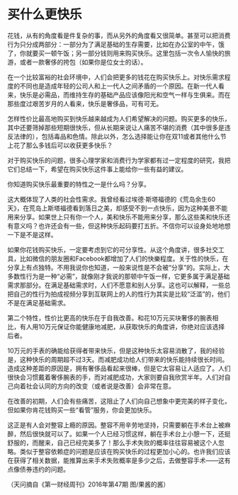 # 买什么更快乐

花钱，从有的角度看是件复杂的事，而从另外的角度看又很简单。甚至可以把消费行为只分成两部分：一部分为了满足基础的生存需要，比如在办公室的中午，饿了，你就要买一顿午饭；另一部分钱则用来购买快乐。这里包括一次令人愉快的旅游，或者一款奢侈的挎包（如果你是位女士的话）。 

在一个比较富裕的社会环境中，人们会把更多的钱花在购买快乐上。对快乐需求程度的不同也是造成年轻的公司人和上一代人之间矛盾的一个原因。在新一代人看来，快乐是必需品，而维持生存的基础产品应该像阳光和空气一样与生俱来。而在那些度过艰苦岁月的人看来，快乐是奢侈品，可有可无。 

怎样性价比最高地购买到快乐越来越成为人们希望解决的问题。购买更多的快乐，其中还要筛掉那些短期很快乐，但从长期来说让人痛苦不堪的消费（其中很多是违反法律的），包括毒品和色情。除此以外，怎么选择能让你在双11或者其他什么节上花了那么多钱后可以收获更多快乐？ 

对于购买快乐的问题，很多心理学家和消费行为学家都有过一定程度的研究，我把它们总结一下，希望在购买快乐这件事上能给你一些有益的建议。 

你知道购买快乐最重要的特性之一是什么吗？分享。 

这大概体现了人类的社会性需求。我曾经看过埃德·斯塔福德的《荒岛余生60天》，在荒岛上斯塔福德看到落日之美，却感受不到一点快乐，因为这种美景不能用来分享。如果世上只有你一个人，美和快乐不能用来分享，那么这些美和快乐还有意义吗？也许还会有一些，但这种快乐起码要打五折。不信你可以设身处地地想一下是不是这样。 

如果你花钱购买快乐，一定要考虑到它的可分享性。从这个角度讲，很多社交工具，比如微信的朋友圈和Facebook都增加了人们的快樂程度。关于性的快乐，在分享上有点独特。不用我说你也知道，一般来说性是不会被“分享”的。实际上，大多数性行为是一种“必需”，就像刚才我说的那顿中午饭一样，它更多属于满足基础需求那部分。在满足基础需求时，人们不愿意和别人分享。这也可以解释，一些总把自己的性行为拍成视频分享到互联网上的人的性行为其实是比较“泛滥”的，他们不是在满足基础需求。 

第二个特性，性价比更高的快乐在于自我改善。和花10万元买块奢侈的腕表相比，有人用10万元保证你能健康地减肥，从获取快乐的角度讲，你绝对应该选择后者。 

10万元的手表的确能给获得者带来快乐，但是这种快乐太容易消散了，我的经验是，这种快乐的周期超不过3天。而减肥成功给人们带来的快乐能持续很长时间。造成这种差距的原因是，拥有奢侈品看起来很棒，但是它太容易让人适应了。人们很快会习惯戴着奢侈腕表的手，而对减肥成功，大家则要自我欣赏半年。人们对自己向着社会认同的方向的改变（或者说是改善）会非常在意。 

在改善的初期，人们会有些痛苦，这阻止了人们向自己想象中更完美的样子变化，但如果你肯花钱购买一些“看管”服务，你会更加快乐。 

这正是有人会对整容上瘾的原因。整容不用辛劳地坚持，只需要躺在手术台上被麻醉，然后很快就可以了。如果一个人已经习惯这样，躺在手术台上小憩一下，还挺舒服的，而醒来，自己已经完美多了！那么手术失败的概率往往容易被这个人忽略。类似于整容依赖症的问题是应该在购买快乐的过程更加小心的。也许我们应该在获得了相关数据，能推算出来手术失败概率是多少之后，去做整容手术——这有点像债券违约的问题。 

（天问摘自《第一财经周刊》2016年第47期 图/果酱的酱）